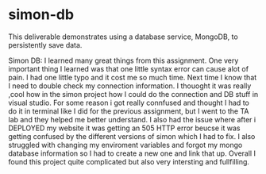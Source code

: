 # simon-db

This deliverable demonstrates using a database service, MongoDB, to persistently save data.


Simon DB: I learned many great things from this assignment. One very important thing I learned was that one little syntax error can cause alot of pain. I had one little typo and it cost me so much time. Next time I know that I need to double check my connection information. I thouoght it was really ,cool how in the simon project how I could do the connection and DB stuff in visual studio. For some reason i got really connfused and thought I had to do it in terminal like I did for the previous assignment, but I went to the TA lab and they helped me better understand. I also had the issue where after i DEPLOYED my website it was getting an 505 HTTP error beucse it was getting confused by the different versions of simon which I had to fix. I also struggled with changing my enviroment variables and forgot my mongo database information so I had to create a new one and link that up. Overall I found this project quite complicated but also very intersting and fullfilling. 
